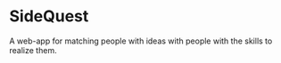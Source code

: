 # SideQuest

A web-app for matching people with ideas with people with the skills to realize them. 
